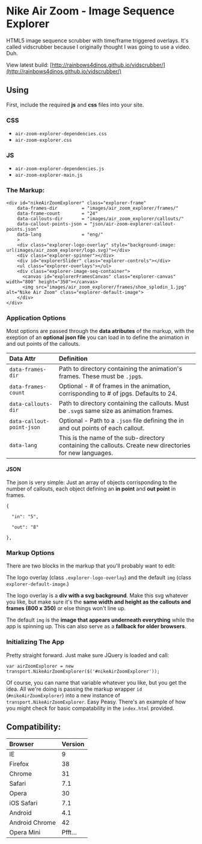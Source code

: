 # Nike Air Zoom - Image Sequence Explorer
HTML5 image sequence scrubber with time/frame triggered overlays. It's called vidscrubber because I originally thought I was going to use a video. Duh.

View latest build:
[http://rainbows4dinos.github.io/vidscrubber/](http://rainbows4dinos.github.io/vidscrubber/)

## Using 
First, include the required **js** and **css** files into your site. 

### CSS
- `air-zoom-explorer-dependencies.css`
- `air-zoom-explorer.css`

### JS
- `air-zoom-explorer-dependencies.js`
- `air-zoom-explorer-main.js`

### The Markup:
```
<div id="nikeAirZoomExplorer" class="explorer-frame"
    data-frames-dir         = "images/air_zoom_explorer/frames/"
    data-frame-count        = "24"
    data-callouts-dir       = "images/air_zoom_explorer/callouts/"
    data-callout-points-json = "json/air-zoom-explorer-callout-points.json"
    data-lang               = "eng/"
    >
    <div class="explorer-logo-overlay" style="background-image: url(images/air_zoom_explorer/logo.svg)"></div>
    <div class="explorer-spinner"></div>
    <div id="explorerSlider" class="explorer-controls"></div>
    <ul class="explorer-overlays"></ul>
    <div class="explorer-image-seq-container">
      <canvas id="explorerFramesCanvas" class="explorer-canvas" width="800" height="350"></canvas>
      <img src="images/air_zoom_explorer/frames/shoe_splodin_1.jpg" alt="Nike Air Zoom" class="explorer-default-image">
    </div>
</div>
```

### Application Options
Most options are passed through the **data atributes** of the markup, with the exeption of an **optional json file** you can load in to define the animation in and out points of the callouts. 

|Data Attr   | Definition|
|:-----------|:----------|
|`data-frames-dir` | Path to directory containing the animation's frames. These must be `.jpg`s.|
|`data-frames-count` | Optional - # of frames in the animation, corrisponding to # of jpgs. Defaults to 24.|
|`data-callouts-dir`| Path to directory containing the callouts. Must be `.svg`s same size as animation frames.|
|`data-callout-point-json`| Optional - Path to a `.json` file defining the in and out points of each callout.|
|`data-lang`| This is the name of the sub-directory containing the callouts. Create new directories for new languages.|

#### JSON
The json is very simple: Just an array of objects corrisponding to the number of callouts, each object defining an **in point** and **out point** in frames. 
```
{

  "in": "5",

  "out": "8"

},
```

### Markup Options
There are two blocks in the markup that you'll probably want to edit: 

The logo overlay (class `.explorer-logo-overlay`) and the default `img` (class `explorer-default-image`.) 

The logo overlay is a **div with a svg background**. Make this svg whatever you like, but make sure it's the **same width and height as the callouts and frames (800 x 350)** or else things won't line up. 

The default `img` is the **image that appears underneath everything** while the app is spinning up. This can also serve as a **fallback for older browsers**. 

### Initializing The App
Pretty straight forward. Just make sure JQuery is loaded and call:
```
var airZoomExplorer = new transport.NikeAirZoomExplorer($('#nikeAirZoomExplorer'));
```
Of course, you can name that variable whatever you like, but you get the idea. All we're doing is passing the markup wrapper `id` (`#nikeAirZoomExplorer`) into a new instance of `transport.NikeAirZoomExplorer`. Easy Peasy. There's an example of how you might check for basic compatability in the `index.html` provided. 

## Compatibility:

| Browser       | Version      |
|:--------------|:-------------|
| IE            | 9         |
| Firefox       | 38        |
| Chrome        | 31        |
| Safari        | 7.1       |
| Opera         | 30        |
| iOS Safari    | 7.1       |
| Android       | 4.1       |
| Android Chrome| 42        |
| Opera Mini    | Pfft…     |



